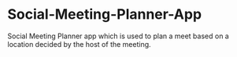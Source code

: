 # Social-Meeting-Planner-App
Social Meeting Planner app which is used to plan a meet based on a location decided by the host of the meeting.
